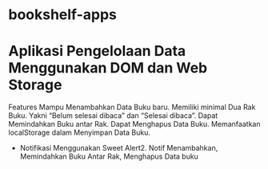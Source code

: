 # bookshelf-apps
# Aplikasi Pengelolaan Data Menggunakan DOM dan Web Storage
Features
Mampu Menambahkan Data Buku baru.
Memiliki minimal Dua Rak Buku. Yakni “Belum selesai dibaca” dan “Selesai dibaca”.
Dapat Memindahkan Buku antar Rak.
Dapat Menghapus Data Buku.
Memanfaatkan localStorage dalam Menyimpan Data Buku.
- Notifikasi Menggunakan Sweet Alert2. Notif Menambahkan, Memindahkan Buku Antar Rak, Menghapus Data buku
